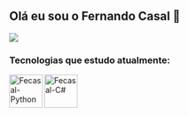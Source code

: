 ## Olá eu sou o Fernando Casal 👋

<div>
  <a href = "mailto:fcasallires@gmail.com"> <img src= "https://img.shields.io/badge/Gmail-D14836?style=for-the-badge&logo=gmail&logoColor=white"></a>

</div>


### Tecnologias que estudo atualmente:

<img align="left" alt="Fecasal-Python" height="60" width="60" src="https://cdn.jsdelivr.net/gh/devicons/devicon/icons/python/python-original-wordmark.svg" />
<img align="left" alt="Fecasal-C#" height="60" width="60" src="https://cdn.jsdelivr.net/gh/devicons/devicon/icons/csharp/csharp-original.svg" />
